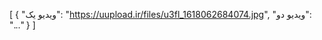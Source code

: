 [
  {
    "ویدیو یک": "https://uupload.ir/files/u3fl_1618062684074.jpg",
    "ویدیو دو": "..."
  }
]
